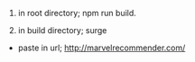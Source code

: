 
1. in root directory;
npm run build.

2. in build directory;
surge

- paste in url;
http://marvelrecommender.com/
